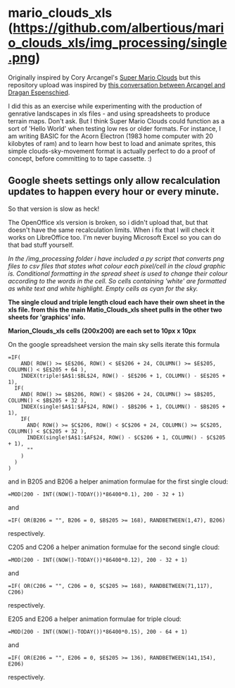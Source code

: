 # mario_clouds_xls (https://github.com/albertious/mario_clouds_xls/img_processing/single.png)
Originally inspired by Cory Arcangel's [Super Mario Clouds](https://en.wikipedia.org/wiki/Super_Mario_Clouds) but this repository upload was inspired by [this conversation between Arcangel and Dragan Espenschied](https://www.youtube.com/watch?v=xO8sBle8yrE).

I did this as an exercise while experimenting with the production of genrative landscapes in xls files - and using spreadsheets to produce terrain maps. Don't ask. But I think Super Mario Clouds could function as a sort of 'Hello World' when testing low res or older formats. For instance, I am writing BASIC for the Acorn Electron (1983 home computer with 20 kilobytes of ram) and to learn how best to load and animate sprites, this simple clouds-sky-movement format is actually perfect to do a proof of concept, before committing to to tape cassette. :)

## Google sheets settings only allow recalculation updates to happen every hour or every minute. 
So that version is slow as heck!

The OpenOffice xls version is broken, so i didn't upload that, but that doesn't have the same recalculation limits. When i fix that I will check it works on LibreOffice too. I'm never buying Microsoft Excel so you can do that bad stuff yourself.

*In the /img_processing folder i have included a py script that converts png files to csv files that states what colour each pixel/cell in the cloud graphic is. Conditional formatting in the spread sheet is used to change their colour according to the words in the cell. So cells containing 'white' are formatted as white text and white highlight. Empty cells as cyan for the sky.*

**The single cloud and triple length cloud each have their own sheet in the xls file. from this the main Matio_Clouds_xls sheet pulls in the other two sheets for 'graphics'  info.**

**Marion_Clouds_xls cells (200x200) are each set to 10px x 10px**

On the google spreadsheet version the main sky sells iterate this formula
```
=IF(
    AND( ROW() >= $E$206, ROW() < $E$206 + 24, COLUMN() >= $E$205, COLUMN() < $E$205 + 64 ),
    INDEX(triple!$A$1:$BL$24, ROW() - $E$206 + 1, COLUMN() - $E$205 + 1),
  IF(
    AND( ROW() >= $B$206, ROW() < $B$206 + 24, COLUMN() >= $B$205, COLUMN() < $B$205 + 32 ),
    INDEX(single!$A$1:$AF$24, ROW() - $B$206 + 1, COLUMN() - $B$205 + 1),
    IF(
      AND( ROW() >= $C$206, ROW() < $C$206 + 24, COLUMN() >= $C$205, COLUMN() < $C$205 + 32 ),
      INDEX(single!$A$1:$AF$24, ROW() - $C$206 + 1, COLUMN() - $C$205 + 1),
      ""
    )
  )
)
```

and in 
B205 and B206 a helper animation formulae for the first single cloud:
```
=MOD(200 - INT((NOW()-TODAY())*86400*0.1), 200 - 32 + 1)
```
and
```
=IF( OR(B206 = "", B206 = 0, $B$205 >= 168), RANDBETWEEN(1,47), B206)
```
respectively.


C205 and C206 a helper animation formulae for the second single cloud:
```
=MOD(200 - INT((NOW()-TODAY())*86400*0.12), 200 - 32 + 1)
```
and
```
=IF( OR(C206 = "", C206 = 0, $C$205 >= 168), RANDBETWEEN(71,117), C206)
```
respectively.


E205 and E206 a helper animation formulae for triple cloud:
```
=MOD(200 - INT((NOW()-TODAY())*86400*0.15), 200 - 64 + 1)
```
and
```
=IF( OR(E206 = "", E206 = 0, $E$205 >= 136), RANDBETWEEN(141,154), E206)
```
respectively.

